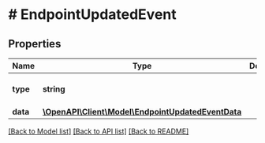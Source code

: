 # # EndpointUpdatedEvent

## Properties

Name | Type | Description | Notes
------------ | ------------- | ------------- | -------------
**type** | **string** |  | [optional] [default to 'endpoint.updated']
**data** | [**\OpenAPI\Client\Model\EndpointUpdatedEventData**](EndpointUpdatedEventData.md) |  |

[[Back to Model list]](../../README.md#models) [[Back to API list]](../../README.md#endpoints) [[Back to README]](../../README.md)
